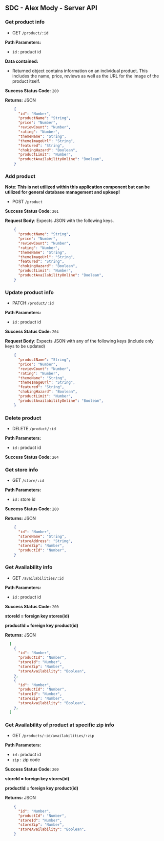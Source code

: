 ## SDC - Alex Mody - Server API

### Get product info
  * GET `/product/:id`

**Path Parameters:**
  * `id` : product id

**Data contained:**
  * Returned object contains information on an individual product. This includes the name, price, reviews as well as the URL for the image of the product itself.

**Success Status Code:** `200`

**Returns:** JSON

```json
    {
      "id": "Number",
      "productName": "String",
      "price": "Number",
      "reviewCount": "Number",
      "rating": "Number",
      "themeName": "String",
      "themeImageUrl": "String",
      "featured": "String",
      "chokingHazard": "Boolean",
      "productLimit": "Number",
      "productAvailabilityOnline": "Boolean",
    }
```

### Add product
**Note: This is not utilized within this application component but can be utilized for general database management and upkeep!**

  * POST `/product`

**Success Status Code:** `201`

**Request Body**: Expects JSON with the following keys.

```json
    {
      "productName": "String",
      "price": "Number",
      "reviewCount": "Number",
      "rating": "Number",
      "themeName": "String",
      "themeImageUrl": "String",
      "featured": "String",
      "chokingHazard": "Boolean",
      "productLimit": "Number",
      "productAvailabilityOnline": "Boolean",
    }
```


### Update product info
  * PATCH `/product/:id`

**Path Parameters:**
  * `id` : product id

**Success Status Code:** `204`

**Request Body**: Expects JSON with any of the following keys (include only keys to be updated)

```json
    {
      "productName": "String",
      "price": "Number",
      "reviewCount": "Number",
      "rating": "Number",
      "themeName": "String",
      "themeImageUrl": "String",
      "featured": "String",
      "chokingHazard": "Boolean",
      "productLimit": "Number",
      "productAvailabilityOnline": "Boolean",
    }
```

### Delete product
  * DELETE `/product/:id`

**Path Parameters:**
  * `id` : product id

**Success Status Code:** `204`



### Get store info
  * GET `/store/:id`

**Path Parameters:**
  * `id` : store id


**Success Status Code:** `200`

**Returns:** JSON

```json
    {
      "id": "Number",
      "storeName": "String",
      "storeAddress": "String",
      "storeZip": "Number",
      "productId": "Number",
    }
```

### Get Availability info
  * GET `/availabilities/:id`

**Path Parameters:**
  * `id` : product id


**Success Status Code:** `200`

**storeId = foreign key stores(id)**

**productId = foreign key product(id)**

**Returns:** JSON

```json
  [
    {
      "id": "Number",
      "productId": "Number",
      "storeId": "Number",
      "storeZip": "Number",
      "storeAvailability": "Boolean",
    },
    {
      "id": "Number",
      "productId": "Number",
      "storeId": "Number",
      "storeZip": "Number",
      "storeAvailability": "Boolean",
    },
  ]
```

### Get Availability of product at specific zip info
  * GET `/products/:id/availabilities/:zip`

**Path Parameters:**
  * `id` : product id
  * `zip` : zip code


**Success Status Code:** `200`

**storeId = foreign key stores(id)**

**productId = foreign key product(id)**

**Returns:** JSON

```json
    {
      "id": "Number",
      "productId": "Number",
      "storeId": "Number",
      "storeZip": "Number",
      "storeAvailability": "Boolean",
    }
```
